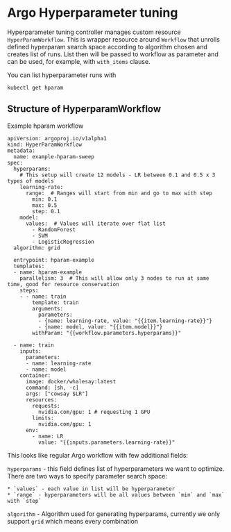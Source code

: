 # Argo Hyperparameter tuning

Hyperparameter tuning controller manages custom resource `HyperParamWorkflow`. This is wrapper resource around `Workflow` that unrolls defined hyperparam search space according to algorithm chosen and creates list of runs. List then will be passed to workflow as parameter and can be used, for example, with `with_items` clause.

You can list hyperparameter runs with

```
kubectl get hparam
```

## Structure of HyperparamWorkflow

Example hparam workflow

```
apiVersion: argoproj.io/v1alpha1
kind: HyperParamWorkflow
metadata:
  name: example-hparam-sweep
spec:
  hyperparams:
    # This setup will create 12 models - LR between 0.1 and 0.5 x 3 types of models
    learning-rate:
      range:  # Ranges will start from min and go to max with step
        min: 0.1
        max: 0.5
        step: 0.1
    model:
      values:  # Values will iterate over flat list
        - RandomForest
        - SVM
        - LogisticRegression
  algorithm: grid

  entrypoint: hparam-example
  templates:
  - name: hparam-example
    parallelism: 3  # This will allow only 3 nodes to run at same time, good for resource conservation
    steps:
    - - name: train
        template: train
        arguments:
          parameters:
          - {name: learning-rate, value: "{{item.learning-rate}}"}
          - {name: model, value: "{{item.model}}"}
        withParam: "{{workflow.parameters.hyperparams}}"

  - name: train
    inputs:
      parameters:
      - name: learning-rate
      - name: model
    container:
      image: docker/whalesay:latest
      command: [sh, -c]
      args: ["cowsay $LR"]
      resources:
        requests:
          nvidia.com/gpu: 1 # requesting 1 GPU
        limits:
          nvidia.com/gpu: 1
      env:
        - name: LR
          value: "{{inputs.parameters.learning-rate}}"
```

This looks like regular Argo workflow with few additional fields:

`hyperparams` - this field defines list of hyperparameters we want to optimize. There are two ways to specify parameter search space:

    * `values` - each value in list will be hyperparameter
    * `range` - hyperparameters will be all values between `min` and `max` with `step`

`algorithm` - Algorithm used for generating hyperparams, currently we only support `grid` which means every combination